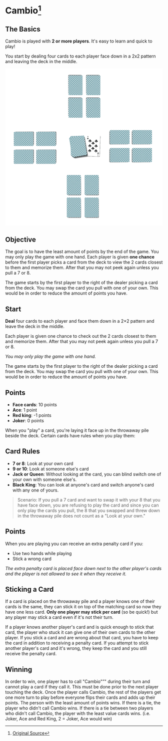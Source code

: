 # Cambio[^1]

## The Basics

Cambio is played with **2 or more players**. It's easy to learn and quick to play!

You start by dealing four cards to each player face down in a 2x2 pattern and leaving the deck in the middle.

![Cambio](images/cambio.png)

## Objective

The goal is to have the least amount of points by the end of the game. You may only play the game with one hand. Each player is given **one chance** before the first player picks a card from the deck to view the 2 cards closest to them and memorize them. After that you may not peek again unless you pull a 7 or 8.

The game starts by the first player to the right of the dealer picking a card from the deck. You may swap the card you pull with one of your own. This would be in order to reduce the amount of points you have. 

## Start

**Deal** four cards to each player and face them down in a 2×2 pattern and leave the deck in the middle. 

Each player is given one chance to check out the 2 cards closest to them and memorize them. After that you may not peek again unless you pull a 7 or 8.

*You may only play the game with one hand.*

The game starts by the first player to the right of the dealer picking a card from the deck. You may swap the card you pull with one of your own. This would be in order to reduce the amount of points you have.

## Points

* **Face cards**: 10 points
* **Ace**: 1 point
* **Red king**: -1 points
* **Joker**: 0 points

When you "play" a card, you're laying it face up in the throwaway pile beside the deck. Certain cards have rules when you play them:

## Card Rules

* **7 or 8**: Look at your own card
* **9 or 10**: Look at someone else's card
* **Jack or Queen**: Without looking at the card, you can blind switch one of your own with someone else's.
* **Black King**: You can look at anyone's card and switch anyone's card with any one of yours.

> Scenario: If you pull a 7 card and want to swap it with your 8 that you have face down, you are refusing to play the card and since you can only play the cards you pull, the 8 that you swapped and threw down in the throwaway pile does not count as a "Look at your own."

## Points

When you are playing you can receive an extra penalty card if you:

* Use two hands while playing
* Stick a wrong card

*The extra penalty card is placed face down next to the other player's cards and the player is not allowed to see it when they receive it.*

## Sticking a Card

If a card is placed on the throwaway pile and a player knows one of their cards is the same, they can stick it on top of the matching card so now they have one less card. **Only one player may stick per card** (so be quick!) but any player may stick a card even if it's not their turn. 

If a player knows another player's card and is quick enough to stick that card, the player who stuck it can give one of their own cards to the other player. If you stick a card and are wrong about that card, you have to keep the card in addition to receiving a penalty card. If you attempt to stick another player's card and it's wrong, they keep the card and you still receive the penalty card.

## Winning

In order to win, one player has to call "Cambio"”" during their turn and cannot play a card if they call it. This must be done prior to the next player touching the deck. Once the player calls Cambio, the rest of the players get one more turn to play before everyone flips their cards and adds up their points. The person with the least amount of points wins. If there is a tie, the player who didn't call Cambio wins. If there is a tie between two players who didn't call Cambio, the player with the least value cards wins. (i.e. Joker, Ace and Red King, 2 = Joker, Ace would win)

[^1]: [Original Source](https://cambiocardgame.com/rules/)